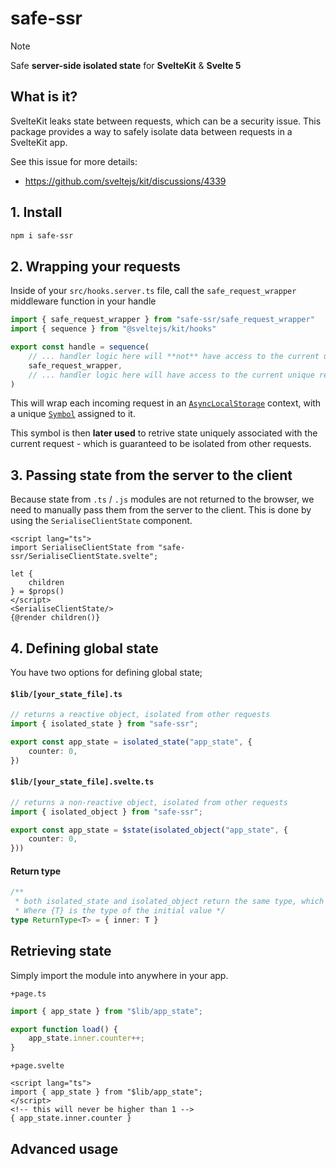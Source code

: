 # safe-ssr

> [!NOTE]
>
> Safe **server-side isolated state** for **SvelteKit** & **Svelte 5**

## What is it?
SvelteKit leaks state between requests, which can be a security issue. This package provides a way to safely isolate data between requests in a SvelteKit app.

See this issue for more details:
- https://github.com/sveltejs/kit/discussions/4339


## 1. Install
```bash
npm i safe-ssr
```

## 2. Wrapping your requests

Inside of your `src/hooks.server.ts` file, call the `safe_request_wrapper` middleware function in your handle

```ts
import { safe_request_wrapper } from "safe-ssr/safe_request_wrapper"
import { sequence } from "@sveltejs/kit/hooks"

export const handle = sequence(
    // ... handler logic here will **not** have access to the current unique request symbol
    safe_request_wrapper,
    // ... handler logic here will have access to the current unique request symbol
)
```

This will wrap each incoming request in an [`AsyncLocalStorage`](https://nodejs.org/api/async_context.html#class-asynclocalstorage) context, with a unique [`Symbol`](https://developer.mozilla.org/en-US/docs/Web/JavaScript/Reference/Global_Objects/Symbol) assigned to it.

This symbol is then **later used** to retrive state uniquely associated with the current request - which is guaranteed to be isolated from other requests.


## 3. Passing state from the server to the client

Because state from `.ts` / `.js` modules are not returned to the browser, we need to manually pass them from the server to the client. This is done by using the `SerialiseClientState` component.

```svelte
<script lang="ts">
import SerialiseClientState from "safe-ssr/SerialiseClientState.svelte";

let {
    children
} = $props()
</script>
<SerialiseClientState/>
{@render children()}
```

## 4. Defining global state

You have two options for defining global state;

#### `$lib/[your_state_file].ts`
```ts
// returns a reactive object, isolated from other requests
import { isolated_state } from "safe-ssr";

export const app_state = isolated_state("app_state", {
    counter: 0,
})
```


#### `$lib/[your_state_file].svelte.ts`
```ts
// returns a non-reactive object, isolated from other requests
import { isolated_object } from "safe-ssr";

export const app_state = $state(isolated_object("app_state", {
    counter: 0,
}))
```

#### Return type
```ts
/**
 * both isolated_state and isolated_object return the same type, which looks like this:
 * Where {T} is the type of the initial value */
type ReturnType<T> = { inner: T }
```

## Retrieving state

Simply import the module into anywhere in your app.

`+page.ts`
```ts
import { app_state } from "$lib/app_state";

export function load() {
    app_state.inner.counter++;
}
```

`+page.svelte`
```svelte
<script lang="ts">
import { app_state } from "$lib/app_state";
</script>
<!-- this will never be higher than 1 -->
{ app_state.inner.counter }
```

## Advanced usage